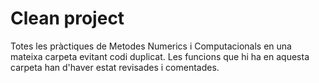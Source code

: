# Clean project

Totes les pràctiques de Metodes Numerics i Computacionals en una mateixa carpeta evitant codi duplicat.
Les funcions que hi ha en aquesta carpeta han d'haver estat revisades i comentades.